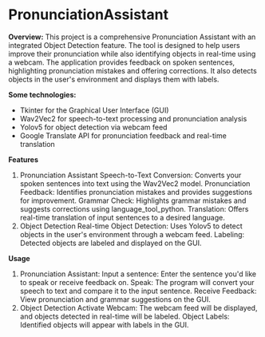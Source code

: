 # PronunciationAssistant

**Overview:**
This project is a comprehensive Pronunciation Assistant with an integrated Object Detection feature. The tool is designed to help users improve their pronunciation while also identifying objects in real-time using a webcam. The application provides feedback on spoken sentences, highlighting pronunciation mistakes and offering corrections. It also detects objects in the user's environment and displays them with labels.

**Some technologies:**
- Tkinter for the Graphical User Interface (GUI)
- Wav2Vec2 for speech-to-text processing and pronunciation analysis
- Yolov5 for object detection via webcam feed
- Google Translate API for pronunciation feedback and real-time translation

**Features**
1. Pronunciation Assistant
Speech-to-Text Conversion: Converts your spoken sentences into text using the Wav2Vec2 model.
Pronunciation Feedback: Identifies pronunciation mistakes and provides suggestions for improvement.
Grammar Check: Highlights grammar mistakes and suggests corrections using language_tool_python.
Translation: Offers real-time translation of input sentences to a desired language.
2. Object Detection
Real-time Object Detection: Uses Yolov5 to detect objects in the user's environment through a webcam feed.
Labeling: Detected objects are labeled and displayed on the GUI.

**Usage**
1. Pronunciation Assistant:
Input a sentence: Enter the sentence you'd like to speak or receive feedback on.
Speak: The program will convert your speech to text and compare it to the input sentence.
Receive Feedback: View pronunciation and grammar suggestions on the GUI.
2. Object Detection
Activate Webcam: The webcam feed will be displayed, and objects detected in real-time will be labeled.
Object Labels: Identified objects will appear with labels in the GUI.
